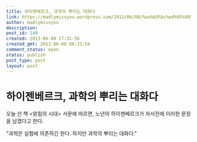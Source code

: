 ```yaml
---
title: 하이젠베르크, 과학의 뿌리는 대화다
link: https://madlymissyou.wordpress.com/2013/06/08/%ea%b3%bc%ed%95%99%ec%9d%98-%eb%bf%8c%eb%a6%ac/
author: madlymissyou
description: 
post_id: 148
created: 2013-06-08 17:31:56
created_gmt: 2013-06-08 08:31:56
comment_status: open
status: publish
post_type: post
layout: post
---
```


# 하이젠베르크, 과학의 뿌리는 대화다

오늘 산 책 <얽힘의 시대> 서문에 따르면, 노년의 하이젠베르크가 자서전에 이러한 문장을 남겼다고 한다. 

"과학은 실험에 의존하긴 한다. 하지만 과학의 뿌리는 대화다."